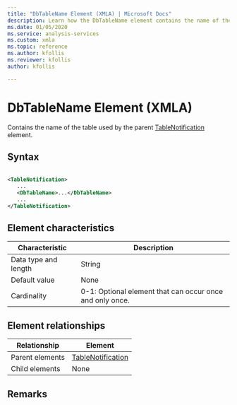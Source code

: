 ```yaml
---
title: "DbTableName Element (XMLA) | Microsoft Docs"
description: Learn how the DbTableName element contains the name of the table used by the parent TableNotification element.
ms.date: 01/05/2020
ms.service: analysis-services
ms.custom: xmla
ms.topic: reference
ms.author: kfollis
ms.reviewer: kfollis
author: kfollis

---
```

# DbTableName Element (XMLA)

  Contains the name of the table used by the parent [TableNotification](../xml-elements-properties/tablenotification-element-xmla.md) element.  
  
## Syntax  
  
```xml  
  
<TableNotification>  
   ...  
   <DbTableName>...</DbTableName>  
   ...  
</TableNotification>  
```  
  
## Element characteristics  
  
|Characteristic|Description|  
|--------------------|-----------------|  
|Data type and length|String|  
|Default value|None|  
|Cardinality|0-1: Optional element that can occur once and only once.|  
  
## Element relationships  
  
|Relationship|Element|  
|------------------|-------------|  
|Parent elements|[TableNotification](../xml-elements-properties/tablenotification-element-xmla.md)|  
|Child elements|None|  
  
## Remarks  
